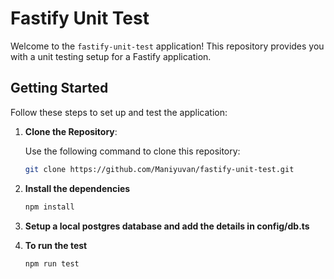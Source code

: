 # Fastify Unit Test

Welcome to the `fastify-unit-test` application! This repository provides you with a unit testing setup for a Fastify application.

## Getting Started

Follow these steps to set up and test the application:

1. **Clone the Repository**:

   Use the following command to clone this repository:

   ```bash
   git clone https://github.com/Maniyuvan/fastify-unit-test.git

   ```

2. **Install the dependencies**
   ```bash
   npm install
   ```
3. **Setup a local postgres database and add the details in config/db.ts**

4. **To run the test**
   ```bash
   npm run test
   ```
